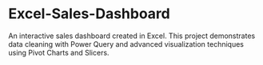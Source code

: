 # Excel-Sales-Dashboard
An interactive sales dashboard created in Excel. This project demonstrates data cleaning with Power Query and advanced visualization techniques using Pivot Charts and Slicers.
